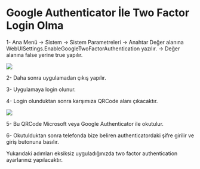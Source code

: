 # Google Authenticator İle Two Factor Login Olma

1-      Ana Menü -> Sistem -> Sistem Parametreleri -> Anahtar Değer alanına WebUISettings.EnableGoogleTwoFactorAuthentication yazılır. -> Değer alanına false yerine true yapılır.

![](https://docsbimser.blob.core.windows.net/imagecontainer/GoogleAuthenticator1.png-85d492ab-478e-4a31-ab71-2c3ef43b86d9.png)

2-	Daha sonra uygulamadan çıkış yapılır.

3-	Uygulamaya login olunur.

4-	Login olunduktan sonra karşımıza QRCode alanı çıkacaktır.


![](https://docsbimser.blob.core.windows.net/imagecontainer/GoogleAuthenticator2.png-b05f1295-7acb-495c-aa09-2b234b01c0d4.png)

5-	Bu QRCode Microsoft veya Google Authenticator ile okutulur.

6-	Okutulduktan sonra telefonda bize beliren authenticatordaki şifre girilir ve giriş butonuna basılır.

Yukarıdaki adımları eksiksiz uyguladığınızda two factor authentication ayarlarınız yapılacaktır.


